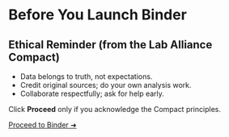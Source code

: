 # Before You Launch Binder

## Ethical Reminder (from the Lab Alliance Compact)
- Data belongs to truth, not expectations.
- Credit original sources; do your own analysis work.
- Collaborate respectfully; ask for help early.

Click **Proceed** only if you acknowledge the Compact principles.

[Proceed to Binder ➜](<INSERT_BINDER_URL_HERE>)
